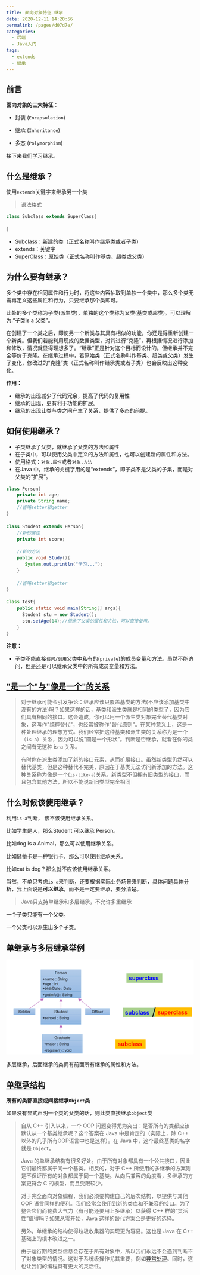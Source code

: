 ```yaml
---
title: 面向对象特征-继承
date: 2020-12-11 14:20:56
permalink: /pages/d07d7e/
categories: 
  - 后端
  - Java入门
tags: 
  - extends
  - 继承
---
```


## 前言

**面向对象的三大特征：**

- 封装 (`Encapsulation`)

- 继承 (`Inheritance`)

- 多态 (`Polymorphism`)

接下来我们学习继承。



## 什么是继承？

使用`extends`关键字来继承另一个类

> 语法格式

```java
class Subclass extends SuperClass{

}
```

- Subclass：新建的类（正式名称叫作继承类或者子类）
- extends：关键字
- SuperClass：原始类（正式名称叫作基类、超类或父类）



## 为什么要有继承？

多个类中存在相同属性和行为时，将这些内容抽取到单独一个类中，那么多个类无需再定义这些属性和行为，只要继承那个类即可。

此处的多个类称为子类(派生类)，单独的这个类称为父类(基类或超类)。可以理解为:“子类is a 父类”。

在创建了一个类之后，即使另一个新类与其具有相似的功能，你还是得重新创建一个新类。但我们若能利用现成的数据类型，对其进行“克隆”，再根据情况进行添加和修改，情况就显得理想多了。“继承”正是针对这个目标而设计的。但继承并不完全等价于克隆。在继承过程中，若原始类（正式名称叫作基类、超类或父类）发生了变化，修改过的“克隆”类（正式名称叫作继承类或者子类）也会反映出这种变化。

**作用：**

- 继承的出现减少了代码冗余，提高了代码的复用性
- 继承的出现，更有利于功能的扩展。
- 继承的出现让类与类之间产生了关系，提供了多态的前提。



## 如何使用继承？

- 子类继承了父类，就继承了父类的方法和属性
- 在子类中，可以使用父类中定义的方法和属性，也可以创建新的属性和方法。
- 使用格式：`对象.属性`或者`对象.方法`
- 在Java 中，继承的关键字用的是“extends”，即子类不是父类的子集，而是对父类的“扩展”。

~~~java
class Person{
    private int age;
    private String name;
    //省略setter和getter
}

class Student extends Person{
    //新的属性
    private int score;
    
    //新的方法
    public void Study(){
       System.out.println("学习...");
    }
    
    //省略setter和getter
}

Class Test{
    public static void main(String[] args){
      Student stu = new Student();
      stu.setAge(14);//继承了父类的属性和方法，可以直接使用。
    }
}
~~~

**注意：**

- 子类不能直接`访问/调用`父类中私有的(`private`)的成员变量和方法。虽然不能访问，但是还是可以继承父类中的所有成员变量和方法。





## ["是一个"与"像是一个"的关系](https://lingcoder.github.io/OnJava8/#/book/01-What-is-an-Object?id=quot是一个quot与quot像是一个quot的关系)

> 对于继承可能会引发争论：继承应该只覆盖基类的方法(不应该添加基类中没有的方法)吗？如果这样的话，基类和派生类就是相同的类型了，因为它们具有相同的接口。这会造成，你可以用一个派生类对象完全替代基类对象，这叫作"纯粹替代"，也经常被称作"替代原则"。在某种意义上，这是一种处理继承的理想方式。我们经常把这种基类和派生类的关系称为是一个（`is-a`）关系，因为可以说"圆是一个形状"。判断是否继承，就看在你的类之间有无这种 is-a 关系。
>
> 有时你在派生类添加了新的接口元素，从而扩展接口。虽然新类型仍然可以替代基类，但是这种替代不完美，原因在于基类无法访问新添加的方法。这种关系称为像是一个(`is-like-a`)关系。新类型不但拥有旧类型的接口，而且包含其他方法，所以不能说新旧类型完全相同



## 什么时候该使用继承？

利用`is-a`判断， 该不该使用继承关系。

比如学生是人，那么Student 可以继承 Person。

比如dog is a Animal，那么可以使用继承关系。

比如储蓄卡是一种银行卡，那么可以使用继承关系。

比如cat is dog？那么就不应该使用继承关系。



当然，不单只考虑`is-a`来判断，还要根据实际业务场景来判断，具体问题具体分析，我上面说是**可以继承**，而不是一定要继承，要分清楚。



> Java只支持单继承和多层继承，不允许多重继承

一个子类只能有一个父类。

一个父类可以派生出多个子类。



## 单继承与多层继承举例

![image-20201211143536292](https://raw.githubusercontent.com/SaulJWu/images/main/20201211143536.png)

多层继承，后面继承的类拥有前面所有继承的属性和方法。



## [单继承结构](https://lingcoder.github.io/OnJava8/#/book/01-What-is-an-Object?id=单继承结构)

**所有的类都直接或间接继承`Object`类**

如果没有显式声明一个类的父类的话，则此类直接继承`object`类

> 自从 C++ 引入以来，一个 OOP 问题变得尤为突出：是否所有的类都应该默认从一个基类继承呢？这个答案在 Java 中是肯定的（实际上，除 C++ 以外的几乎所有OOP语言中也是这样）。在 Java 中，这个最终基类的名字就是 `Object`。
>
> Java 的单继承结构有很多好处。由于所有对象都具有一个公共接口，因此它们最终都属于同一个基类。相反的，对于 C++ 所使用的多继承的方案则是不保证所有的对象都属于同一个基类。从向后兼容的角度看，多继承的方案更符合 C 的模型，而且受限较少。
>
> 对于完全面向对象编程，我们必须要构建自己的层次结构，以提供与其他 OOP 语言同样的便利。我们经常会使用到新的类库和不兼容的接口。为了整合它们而花费大气力（有可能还要用上多继承）以获得 C++ 样的“灵活性”值得吗？如果从零开始，Java 这样的替代方案会是更好的选择。
>
> 另外，单继承的结构使得垃圾收集器的实现更为容易。这也是 Java 在 C++ 基础上的根本改进之一。
>
> 由于运行期的类型信息会存在于所有对象中，所以我们永远不会遇到判断不了对象类型的情况。这对于系统级操作尤其重要，例如[异常处理](https://lingcoder.github.io/OnJava8/#/book/01-What-is-an-Object?id=异常处理)。同时，这也让我们的编程具有更大的灵活性。